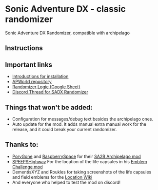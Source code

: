 # Sonic Adventure DX - classic randomizer

Sonic Adventure DX Randomizer, compatible with archipelago

## Instructions

## Important links

- [Introductions for installation](https://github.com/ClassicSpeed/Archipelago/blob/sadx_initial_version/worlds/sadx/docs/setup_en.md)
- [APWorld repository](https://github.com/ClassicSpeed/Archipelago/tree/sadx_initial_version/worlds/sadx)
- [Randomizer Logic (Google Sheet)](https://docs.google.com/spreadsheets/d/1CfBZ_pLGm3YTWwEwBLbk67e4iSrOE5vbcu0UkFej0pY/edit?usp=sharing)
- [Discord Thread for SADX Randomizer](https://discord.com/channels/731205301247803413/1183347590981505075)

## Things that won't be added:

- Configuration for messages/debug text besides the archipelago ones.
- Auto update for the mod. It adds manual extra manual work for the release, and it could break your current randomizer.

## Thanks to:

- [PoryGone](https://github.com/PoryGone) and [RaspberrySpace](https://github.com/RaspberrySpace) for
  their [SA2B Archipelago mod](https://github.com/PoryGone/SA2B_Archipelago)
- [SPEEPSHighway](https://github.com/SPEEPSHighway) For the location of the life capsules in
  his [Emblem Challenge mod](https://gamebanana.com/mods/322761)
- DementisXYZ and Roukles for taking screenshots of the life capsules and field emblems for the [Location Wiki](https://github.com/ClassicSpeed/SADX-Archipelago-Locations-Wiki/blob/main/README.md)
- And everyone who helped to test the mod on discord!